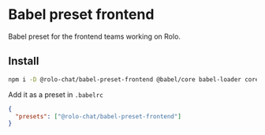 # Babel preset frontend

Babel preset for the frontend teams working on Rolo.

## Install

```bash
npm i -D @rolo-chat/babel-preset-frontend @babel/core babel-loader core-js
```

Add it as a preset in `.babelrc`

```json
{
  "presets": ["@rolo-chat/babel-preset-frontend"]
}
```
